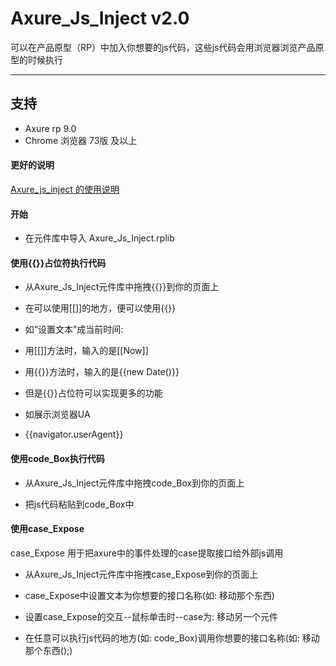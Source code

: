 # Axure_Js_Inject v2.0
可以在产品原型（RP）中加入你想要的js代码，这些js代码会用浏览器浏览产品原型的时候执行

---


## 支持

- Axure rp 9.0 
- Chrome 浏览器 73版 及以上

#### 更好的说明

[Axure_js_inject 的使用说明](https://cxwithyxy.gitee.io/axure_js_inject/axure_js_inject____.html)

#### 开始

- 在元件库中导入 Axure_Js_Inject.rplib

#### 使用{{}}占位符执行代码

- 从Axure_Js_Inject元件库中拖拽{{}}到你的页面上

- 在可以使用[[]]的地方，便可以使用{{}}

- 如“设置文本”成当前时间:

- 用[[]]方法时，输入的是[[Now]]

- 用{{}}方法时，输入的是{{new Date()}}

- 但是{{}}占位符可以实现更多的功能

- 如展示浏览器UA

- {{navigator.userAgent}}

#### 使用code_Box执行代码

- 从Axure_Js_Inject元件库中拖拽code_Box到你的页面上

- 把js代码粘贴到code_Box中

#### 使用case_Expose

case_Expose 用于把axure中的事件处理的case提取接口给外部js调用

- 从Axure_Js_Inject元件库中拖拽case_Expose到你的页面上

- case_Expose中设置文本为你想要的接口名称(如: 移动那个东西)

- 设置case_Expose的交互--鼠标单击时--case为: 移动另一个元件

- 在任意可以执行js代码的地方(如: code_Box)调用你想要的接口名称(如: 移动那个东西();)


